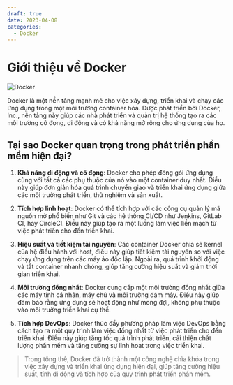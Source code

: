 ```yaml
---
draft: true 
date: 2023-04-08
categories:
  - Docker
---
```

# Giới thiệu về Docker

![Docker](https://img.shields.io/badge/docker-%230db7ed.svg?style=for-the-badge&logo=docker&logoColor=white)

Docker là một nền tảng mạnh mẽ cho việc xây dựng, triển khai và chạy các ứng dụng trong một môi trường container hóa. Được phát triển bởi Docker, Inc., nền tảng này giúp các nhà phát triển và quản trị hệ thống tạo ra các môi trường cô đọng, di động và có khả năng mở rộng cho ứng dụng của họ.

## Tại sao Docker quan trọng trong phát triển phần mềm hiện đại?

1. **Khả năng di động và cô đọng**: Docker cho phép đóng gói ứng dụng cùng với tất cả các phụ thuộc của nó vào một container duy nhất. Điều này giúp đơn giản hóa quá trình chuyển giao và triển khai ứng dụng giữa các môi trường phát triển, thử nghiệm và sản xuất.

2. **Tích hợp linh hoạt**: Docker có thể tích hợp với các công cụ quản lý mã nguồn mở phổ biến như Git và các hệ thống CI/CD như Jenkins, GitLab CI, hay CircleCI. Điều này giúp tạo ra một luồng làm việc liền mạch từ việc phát triển cho đến triển khai.

3. **Hiệu suất và tiết kiệm tài nguyên**: Các container Docker chia sẻ kernel của hệ điều hành với host, điều này giúp tiết kiệm tài nguyên so với việc chạy ứng dụng trên các máy ảo độc lập. Ngoài ra, quá trình khởi động và tắt container nhanh chóng, giúp tăng cường hiệu suất và giảm thời gian triển khai.

4. **Môi trường đồng nhất**: Docker cung cấp một môi trường đồng nhất giữa các máy tính cá nhân, máy chủ và môi trường đám mây. Điều này giúp đảm bảo rằng ứng dụng sẽ hoạt động như mong đợi, không phụ thuộc vào môi trường triển khai cụ thể.

5. **Tích hợp DevOps**: Docker thúc đẩy phương pháp làm việc DevOps bằng cách tạo ra một quy trình làm việc đồng nhất từ việc phát triển cho đến triển khai. Điều này giúp tăng tốc quá trình phát triển, cải thiện chất lượng phần mềm và tăng cường sự linh hoạt trong việc triển khai.


>Trong tổng thể, Docker đã trở thành một công nghệ chìa khóa trong việc xây dựng và triển khai ứng dụng hiện đại, giúp tăng cường hiệu suất, tính di động và tích hợp của quy trình phát triển phần mềm.